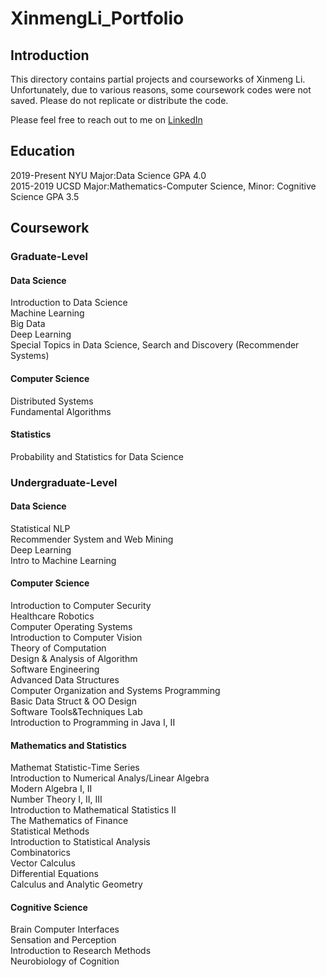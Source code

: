 # XinmengLi_Portfolio

## Introduction
This directory contains partial projects and courseworks of Xinmeng Li. Unfortunately, due to various reasons, some coursework codes were not saved. Please do not replicate or distribute the code.

Please feel free to reach out to me on [LinkedIn](https://www.linkedin.com/in/xinmeng-li/)

## Education
2019-Present NYU Major:Data Science GPA 4.0\
2015-2019   UCSD Major:Mathematics-Computer Science, Minor: Cognitive Science GPA 3.5

## Coursework
### Graduate-Level
#### Data Science
Introduction to Data Science \
Machine Learning \
Big Data \
Deep Learning \
Special Topics in Data Science, Search and Discovery (Recommender Systems)
#### Computer Science
Distributed Systems\
Fundamental Algorithms
#### Statistics
Probability and Statistics for Data Science
### Undergraduate-Level
#### Data Science
Statistical NLP \
Recommender System and Web Mining \
Deep Learning \
Intro to Machine Learning
#### Computer Science
Introduction to Computer Security \
Healthcare Robotics\
Computer Operating Systems\
Introduction to Computer Vision\
Theory of Computation\
Design & Analysis of Algorithm\
Software Engineering\
Advanced Data Structures\
Computer Organization and Systems Programming\
Basic Data Struct & OO Design\
Software Tools&Techniques Lab\
Introduction to Programming in Java I, II
#### Mathematics and Statistics
Mathemat Statistic-Time Series\
Introduction to Numerical Analys/Linear Algebra\
Modern Algebra I, II\
Number Theory I, II, III\
Introduction to Mathematical Statistics II\
The Mathematics of Finance\
Statistical Methods\
Introduction to Statistical Analysis\
Combinatorics\
Vector Calculus\
Differential Equations\
Calculus and Analytic Geometry
#### Cognitive Science
Brain Computer Interfaces\
Sensation and Perception\
Introduction to Research Methods\
Neurobiology of Cognition

